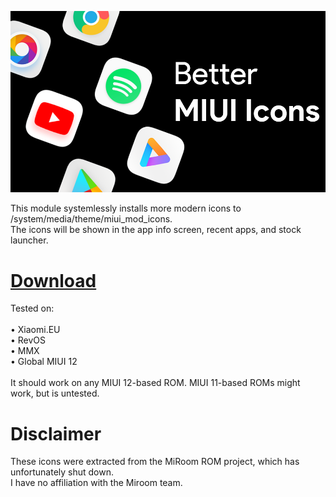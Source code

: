 ![banner](banner.png)

This module systemlessly installs more modern icons to /system/media/theme/miui_mod_icons.\
The icons will be shown in the app info screen, recent apps, and stock launcher.


# [Download](https://github.com/SpicyChair/Better-MIUI-Icons/releases/tag/release)

Tested on:\
\
• Xiaomi.EU\
• RevOS\
• MMX\
• Global MIUI 12\
\
It should work on any MIUI 12-based ROM. MIUI 11-based ROMs might work, but is untested.


# Disclaimer
These icons were extracted from the MiRoom ROM project, which has unfortunately shut down.\
I have no affiliation with the Miroom team.


